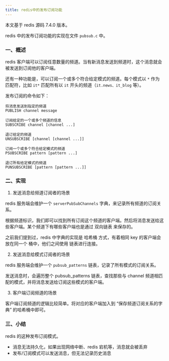 ```yaml
---
title: redis中的发布订阅功能
---
```


本文基于 redis 源码 7.4.0 版本。

redis 中的发布订阅功能的实现在文件 `pubsub.c` 中。

### 一、概述

redis 客户端可以订阅任意数量的频道。当有新消息发送到频道时，这个消息就会被发送到订阅他的客户端。

还有一种功能是，可以订阅一个或多个符合给定模式的频道。每个模式以 `*` 作为匹配符，比如 `it*` 匹配所有以 `it` 开头的频道（`it.news、it_blog` 等）。

发布订阅的命令如下：

```
将消息发送到指定的频道
PUBLISH channel message

订阅给定的一个或多个频道的信息
SUBSCRIBE channel [channel ...]

退订给定的频道
UNSUBSCRIBE [channel [channel ...]]

订阅一个或多个符合给定模式的频道
PSUBSCRIBE pattern [pattern ...]

退订所有给定模式的频道
PUNSUBSCRIBE [pattern [pattern ...]]
```

### 二、实现

1. 发送消息给频道订阅者的场景

redis 服务端会维护一个 `serverPubSubChannels` 字典，来记录所有频道的订阅关系。

根据频道标识，我们即可以找到所有订阅这个频道的客户端。然后将消息发送给这些客户端。某个频道下有哪些客户端也是通过 双向链表 来保存的。

之前我们提到过，redis 中字典的实现是 哈希桶 方式，有着相同 key 的客户端会放在同一个 桶中，他们之间使用 链表进行连接。

2. 发送消息给模式订阅者的场景

redis 服务端会维护一个 `pubsub_patterns` 链表，记录了所有模式的订阅关系。

发送消息时，会遍历整个 pubsub_patterns 链表，查找那些与 channel 频道相匹配的模式，并将消息发送给订阅这些模式的客户端。

3. 客户端订阅频道的场景

客户端订阅频道的逻辑比较简单。将对应的客户端加入到 “保存频道订阅关系的字典” 的哈希桶中即可。

### 三、小结

redis 的这种发布订阅模式。

- 消息无法持久化，如果出现网络中断、redis 宕机等，消息就会被丢弃
- 发布/订阅模式可以发送消息，但无法记录历史消息



